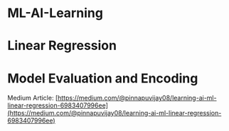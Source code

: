# ML-AI-Learning

# Linear Regression
# Model Evaluation and Encoding
Medium Article: [https://medium.com/@pinnapuvijay08/learning-ai-ml-linear-regression-6983407996ee](https://medium.com/@pinnapuvijay08/learning-ai-ml-linear-regression-6983407996ee)

